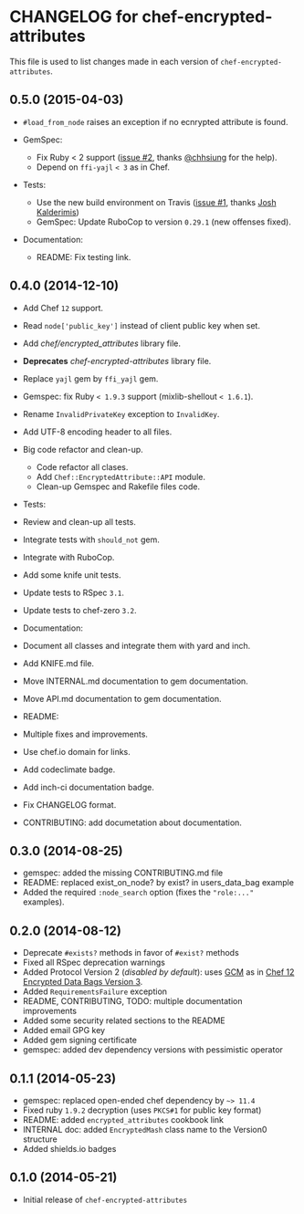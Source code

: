 # CHANGELOG for chef-encrypted-attributes

This file is used to list changes made in each version of `chef-encrypted-attributes`.

## 0.5.0 (2015-04-03)

* `#load_from_node` raises an exception if no ecnrypted attribute is found.
* GemSpec:
  * Fix Ruby < 2 support ([issue #2](https://github.com/onddo/chef-encrypted-attributes/pull/2), thanks [@chhsiung](https://github.com/chhsiung) for the help).
  * Depend on `ffi-yajl` `< 3` as in Chef.

* Tests:
  * Use the new build environment on Travis ([issue #1](https://github.com/onddo/chef-encrypted-attributes/pull/1), thanks [Josh Kalderimis](https://github.com/joshk))
  * GemSpec: Update RuboCop to version `0.29.1` (new offenses fixed).

* Documentation:
  * README: Fix testing link.

## 0.4.0 (2014-12-10)

* Add Chef `12` support.
* Read `node['public_key']` instead of client public key when set.
* Add *chef/encrypted_attributes* library file.
 * **Deprecates** *chef-encrypted-attributes* library file.
* Replace `yajl` gem by `ffi_yajl` gem.
* Gemspec: fix Ruby `< 1.9.3` support (mixlib-shellout `< 1.6.1`).
* Rename `InvalidPrivateKey` exception to `InvalidKey`.
* Add UTF-8 encoding header to all files.
* Big code refactor and clean-up.
  * Code refactor all clases.
  * Add `Chef::EncryptedAttribute::API` module.
  * Clean-up Gemspec and Rakefile files code.

* Tests:
 * Review and clean-up all tests.
 * Integrate tests with `should_not` gem.
 * Integrate with RuboCop.
 * Add some knife unit tests.
 * Update tests to RSpec `3.1`.
 * Update tests to chef-zero `3.2`.

* Documentation:
 * Document all classes and integrate them with yard and inch.
 * Add KNIFE.md file.
 * Move INTERNAL.md documentation to gem documentation.
 * Move API.md documentation to gem documentation.
 * README:
  * Multiple fixes and improvements.
  * Use chef.io domain for links.
  * Add codeclimate badge.
  * Add inch-ci documentation badge.
 * Fix CHANGELOG format.
 * CONTRIBUTING: add documetation about documentation.

## 0.3.0 (2014-08-25)

* gemspec: added the missing CONTRIBUTING.md file
* README: replaced exist_on_node? by exist? in users_data_bag example
* Added the required `:node_search` option (fixes the `"role:..."` examples).

## 0.2.0 (2014-08-12)

* Deprecate `#exists?` methods in favor of `#exist?` methods
* Fixed all RSpec deprecation warnings
* Added Protocol Version 2 (*disabled by default*): uses [GCM](http://en.wikipedia.org/wiki/Galois/Counter_Mode) as in [Chef 12 Encrypted Data Bags Version 3](https://github.com/opscode/chef/pull/1591).
 * Added `RequirementsFailure` exception
* README, CONTRIBUTING, TODO: multiple documentation improvements
 * Added some security related sections to the README
* Added email GPG key
* Added gem signing certificate
* gemspec: added dev dependency versions with pessimistic operator

## 0.1.1 (2014-05-23)

* gemspec: replaced open-ended chef dependency by `~> 11.4`
* Fixed ruby `1.9.2` decryption (uses `PKCS#1` for public key format)
* README: added `encrypted_attributes` cookbook link
* INTERNAL doc: added `EncryptedMash` class name to the Version0 structure
* Added shields.io badges

## 0.1.0 (2014-05-21)

* Initial release of `chef-encrypted-attributes`
